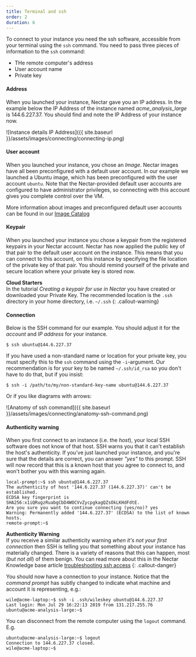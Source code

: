 ```yaml
---
title: Terminal and ssh
order: 2
duration: 6
---
```


To connect to your instance you need the ssh software, accessible from your terminal using the `ssh` command. You need to pass three pieces of information to the `ssh` command:
- THe remote computer's address
- User account name
- Private key


#### Address

When you launched your instance, Nectar gave you an IP address. In the example below the IP Address of the instance named *acme_analysis_large* is 144.6.227.37. You should find and note the IP Address of your instance now.

![Instance details IP Address]({{ site.baseurl }}/assets/images/connecting/connecting-ip.png)

#### User account

When you launched your instance, you chose an *Image*. Nectar images have all been preconfigured with a default user account. In our example we launched a Ubuntu image, which has been preconfigured with the user account `ubuntu`. Note that the Nectar-provided default user accounts are configured to have administrator privileges, so connecting with this  account gives you complete control over the VM.

 More information about images and preconfigured default user accounts can be found in our [Image Catalog](https://support.ehelp.edu.au/support/solutions/articles/6000106269-image-catalog#username)

#### Keypair

When you launched your instance you chose a keypair from the registered keypairs in your Nectar account. Nectar has now applied the public key of that pair to the default user account on the instance. This means that you can connect to this account, on this instance by specifying the file location of the private key of that pair. You should remind yourself of the private and secure location where your private key is stored now.

**Cloud Starters**  
In the tutorial *Creating a keypair for use in Nectar* you have created or downloaded your Private Key. The recommended location is the `.ssh` directory in your home directory, i.e. `~/.ssh`
{: .callout-warning}

#### Connection

Below is the SSH command for our example. You should adjust it for the *account* and *IP address* for your instance.

```
$ ssh ubuntu@144.6.227.37
```
If you have used a non-standard name or location for your private key, you must specify this to the `ssh` command using the `-i`-argument. Our recommendation is for your key to be named `~/.ssh/id_rsa` so you don't have to do that, but if you insist:

```
$ ssh -i /path/to/my/non-standard-key-name ubuntu@144.6.227.37
```

Or if you like diagrams with arrows:

![Anatomy of ssh command]({{ site.baseurl }}/assets/images/connecting/anatomy-ssh-command.png)

#### Authenticity warning

When you first connect to an instance (i.e. the *host*), your local SSH software does not know of that host. SSH warns you that it can't establish the host's authenticity. If you've just launched your instance, and you're sure that the details are correct, you can answer *"yes"* to this prompt. SSH will now record that this is a known host that you agree to connect to, and won't bother you with this warning again.

```
local-prompt:~$ ssh ubuntu@144.6.227.37
The authenticity of host '144.6.227.37 (144.6.227.37)' can't be established.
ECDSA key fingerprint is SHA256:x1iQRugzRuabgCbD4WOCVvZycpgkagQZsOkLKHdFdtE.
Are you sure you want to continue connecting (yes/no)? yes
Warning: Permanently added '144.6.227.37' (ECDSA) to the list of known hosts.
remote-prompt:~$
```

**Authenticity Warning**  
If you receive a similar authenticity warning *when it's not your first connection* then SSH is telling you that something about your instance has materially changed. There is a variety of reasons that this can happen, most (*but not all*) of them benign. You can read more about this in the Nectar Knowledge base article [troubleshooting ssh access](https://support.ehelp.edu.au/support/solutions/articles/6000149723)
{: .callout-danger}

You should now have a connection to your instance. Notice that the *command prompt* has subtly changed to indicate what machine and account it is representing, e.g.:

```
wile@acme-laptop:~$ ssh -i .ssh/wileskey ubuntu@144.6.227.37
Last login: Mon Jul 29 16:22:13 2019 from 131.217.255.76
ubuntu@acme-analysis-large:~$
```

You can disconnect from the remote computer using the `logout` command. E.g.

```
ubuntu@acme-analysis-large:~$ logout
Connection to 144.6.227.37 closed.
wile@acme-laptop:~$
```
